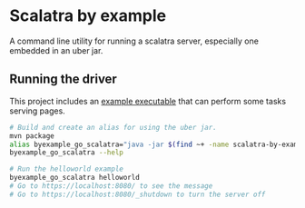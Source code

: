 Scalatra by example
==============================================================================

A command line utility for running a scalatra server, especially one embedded
in an uber jar.

Running the driver
------------------------------------------------------------------------------

This project includes an [example executable](src/main/scala/com/skraba/byexample/scalatra/ScalatraGo.scala) that can perform some tasks serving pages.

```bash
# Build and create an alias for using the uber jar.
mvn package
alias byexample_go_scalatra="java -jar $(find ~+ -name scalatra-by-example-*.jar | sort | head -n1)"
byexample_go_scalatra --help

# Run the helloworld example
byexample_go_scalatra helloworld
# Go to https://localhost:8080/ to see the message
# Go to https://localhost:8080/_shutdown to turn the server off 
```